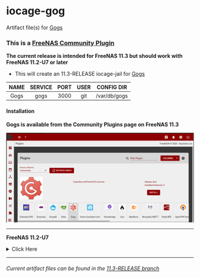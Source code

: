 # iocage-gog
Artifact file(s) for [Gogs][1] 

### This is a [FreeNAS Community Plugin][2]

**The current release is intended for FreeNAS 11.3 but should work with FreeNAS 11.2-U7 or later**

- This will create an 11.3-RELEASE iocage-jail for [Gogs][1]

NAME | SERVICE | PORT | USER | CONFIG DIR
:---: | :---: | :---: | :---: | :---: |
Gogs | gogs | 3000 | git |  /var/db/gogs


#### Installation

**Gogs is available from the Community Plugins page on FreeNAS 11.3**

![img][FreeNAS_plugins]

---

**FreeNAS 11.2-U7**
<details><summary>Click Here</summary>
<p>

##### plugin-jail

*The 11.3-RELEASE should work on FreeNAS 11.2-U7 or later*

It is possible to install this plugin on FreeNAS 11.2-U7 using the console.

```bash
wget -O /tmp/gogs.json https://raw.githubusercontent.com/tprelog/freenas-plugin-index/11.3-RELEASE/gogs.json
iocage fetch -P dhcp=on vnet=on vnet_default_interface=auto bpf=yes boot=on -n /tmp/gogs.json --branch 11.3-RELEASE
```

</p>
</details>


---

###### Current artifact files can be found in the [11.3-RELEASE branch][4]

[FreeNAS_plugins]: _img/FreeNAS_gogs.png

[1]: https://gogs.io/
[2]: https://www.freenas.org/plugins/
[3]: https://github.com/tprelog/freenas-plugin-index
[4]: https://github.com/tprelog/iocage-gogs/tree/11.3-RELEASE
